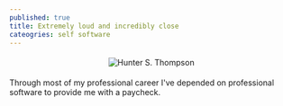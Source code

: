 ```yaml
---
published: true
title: Extremely loud and incredibly close
cateogries: self software
---
```

<figure style="text-align: center; padding: 5px"; width="100%"><img alt="Hunter S. Thompson" src="{{ {{site.baseurl}}/images/hst_weird.jpg"></figure>

Through most of my professional career I've depended on professional software to provide me with a paycheck.